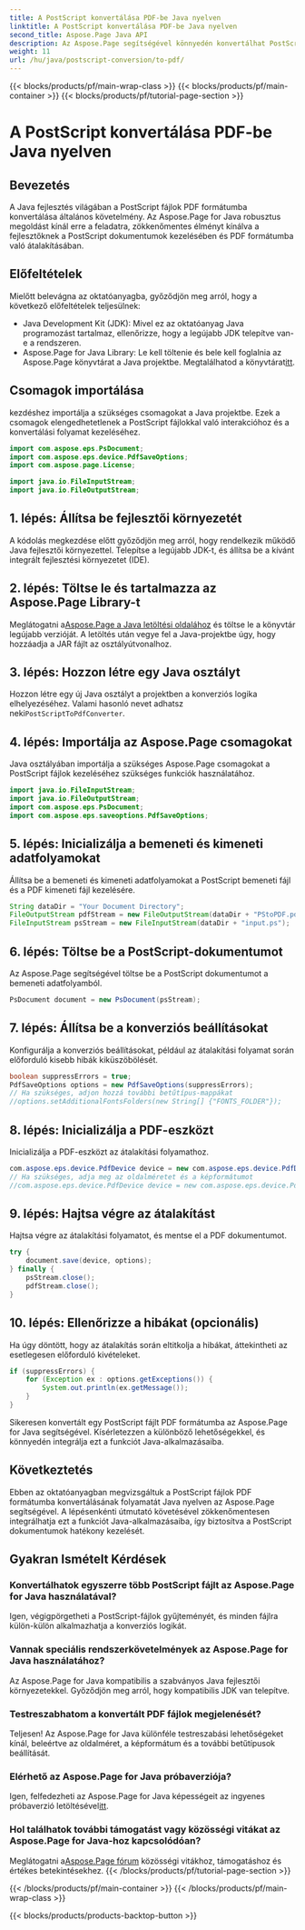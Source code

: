 ```yaml
---
title: A PostScript konvertálása PDF-be Java nyelven
linktitle: A PostScript konvertálása PDF-be Java nyelven
second_title: Aspose.Page Java API
description: Az Aspose.Page segítségével könnyedén konvertálhat PostScriptet PDF-be Java nyelven. Kövesse lépésenkénti útmutatónkat a zökkenőmentes integráció érdekében. Töltse le az Aspose.Page oldalt most!
weight: 11
url: /hu/java/postscript-conversion/to-pdf/
---
```


{{< blocks/products/pf/main-wrap-class >}}
{{< blocks/products/pf/main-container >}}
{{< blocks/products/pf/tutorial-page-section >}}

# A PostScript konvertálása PDF-be Java nyelven

## Bevezetés
A Java fejlesztés világában a PostScript fájlok PDF formátumba konvertálása általános követelmény. Az Aspose.Page for Java robusztus megoldást kínál erre a feladatra, zökkenőmentes élményt kínálva a fejlesztőknek a PostScript dokumentumok kezelésében és PDF formátumba való átalakításában.
## Előfeltételek
Mielőtt belevágna az oktatóanyagba, győződjön meg arról, hogy a következő előfeltételek teljesülnek:
- Java Development Kit (JDK): Mivel ez az oktatóanyag Java programozást tartalmaz, ellenőrizze, hogy a legújabb JDK telepítve van-e a rendszeren.
-  Aspose.Page for Java Library: Le kell töltenie és bele kell foglalnia az Aspose.Page könyvtárat a Java projektbe. Megtalálhatod a könyvtárat[itt](https://releases.aspose.com/page/java/).
## Csomagok importálása
kezdéshez importálja a szükséges csomagokat a Java projektbe. Ezek a csomagok elengedhetetlenek a PostScript fájlokkal való interakcióhoz és a konvertálási folyamat kezeléséhez.
```java
import com.aspose.eps.PsDocument;
import com.aspose.eps.device.PdfSaveOptions;
import com.aspose.page.License;

import java.io.FileInputStream;
import java.io.FileOutputStream;
```
## 1. lépés: Állítsa be fejlesztői környezetét
A kódolás megkezdése előtt győződjön meg arról, hogy rendelkezik működő Java fejlesztői környezettel. Telepítse a legújabb JDK-t, és állítsa be a kívánt integrált fejlesztési környezetet (IDE).
## 2. lépés: Töltse le és tartalmazza az Aspose.Page Library-t
 Meglátogatni a[Aspose.Page a Java letöltési oldalához](https://releases.aspose.com/page/java/) és töltse le a könyvtár legújabb verzióját. A letöltés után vegye fel a Java-projektbe úgy, hogy hozzáadja a JAR fájlt az osztályútvonalhoz.
## 3. lépés: Hozzon létre egy Java osztályt
 Hozzon létre egy új Java osztályt a projektben a konverziós logika elhelyezéséhez. Valami hasonló nevet adhatsz neki`PostScriptToPdfConverter`.
## 4. lépés: Importálja az Aspose.Page csomagokat
Java osztályában importálja a szükséges Aspose.Page csomagokat a PostScript fájlok kezeléséhez szükséges funkciók használatához.
```java
import java.io.FileInputStream;
import java.io.FileOutputStream;
import com.aspose.eps.PsDocument;
import com.aspose.eps.saveoptions.PdfSaveOptions;
```
## 5. lépés: Inicializálja a bemeneti és kimeneti adatfolyamokat
Állítsa be a bemeneti és kimeneti adatfolyamokat a PostScript bemeneti fájl és a PDF kimeneti fájl kezelésére.
```java
String dataDir = "Your Document Directory";
FileOutputStream pdfStream = new FileOutputStream(dataDir + "PStoPDF.pdf");
FileInputStream psStream = new FileInputStream(dataDir + "input.ps");
```
## 6. lépés: Töltse be a PostScript-dokumentumot
Az Aspose.Page segítségével töltse be a PostScript dokumentumot a bemeneti adatfolyamból.
```java
PsDocument document = new PsDocument(psStream);
```
## 7. lépés: Állítsa be a konverziós beállításokat
Konfigurálja a konverziós beállításokat, például az átalakítási folyamat során előforduló kisebb hibák kiküszöbölését.
```java
boolean suppressErrors = true;
PdfSaveOptions options = new PdfSaveOptions(suppressErrors);
// Ha szükséges, adjon hozzá további betűtípus-mappákat
//options.setAdditionalFontsFolders(new String[] {"FONTS_FOLDER"});
```
## 8. lépés: Inicializálja a PDF-eszközt
Inicializálja a PDF-eszközt az átalakítási folyamathoz.
```java
com.aspose.eps.device.PdfDevice device = new com.aspose.eps.device.PdfDevice(pdfStream);
// Ha szükséges, adja meg az oldalméretet és a képformátumot
//com.aspose.eps.device.PdfDevice device = new com.aspose.eps.device.PdfDevice(pdfStream, new Dimension(595, 842));
```
## 9. lépés: Hajtsa végre az átalakítást
Hajtsa végre az átalakítási folyamatot, és mentse el a PDF dokumentumot.
```java
try {
    document.save(device, options);
} finally {
    psStream.close();
    pdfStream.close();
}
```
## 10. lépés: Ellenőrizze a hibákat (opcionális)
Ha úgy döntött, hogy az átalakítás során eltitkolja a hibákat, áttekintheti az esetlegesen előforduló kivételeket.
```java
if (suppressErrors) {
    for (Exception ex : options.getExceptions()) {
        System.out.println(ex.getMessage());
    }
}
```
Sikeresen konvertált egy PostScript fájlt PDF formátumba az Aspose.Page for Java segítségével. Kísérletezzen a különböző lehetőségekkel, és könnyedén integrálja ezt a funkciót Java-alkalmazásaiba.
## Következtetés
Ebben az oktatóanyagban megvizsgáltuk a PostScript fájlok PDF formátumba konvertálásának folyamatát Java nyelven az Aspose.Page segítségével. A lépésenkénti útmutató követésével zökkenőmentesen integrálhatja ezt a funkciót Java-alkalmazásaiba, így biztosítva a PostScript dokumentumok hatékony kezelését.

## Gyakran Ismételt Kérdések
### Konvertálhatok egyszerre több PostScript fájlt az Aspose.Page for Java használatával?
Igen, végigpörgetheti a PostScript-fájlok gyűjteményét, és minden fájlra külön-külön alkalmazhatja a konverziós logikát.
### Vannak speciális rendszerkövetelmények az Aspose.Page for Java használatához?
Az Aspose.Page for Java kompatibilis a szabványos Java fejlesztői környezetekkel. Győződjön meg arról, hogy kompatibilis JDK van telepítve.
### Testreszabhatom a konvertált PDF fájlok megjelenését?
Teljesen! Az Aspose.Page for Java különféle testreszabási lehetőségeket kínál, beleértve az oldalméret, a képformátum és a további betűtípusok beállítását.
### Elérhető az Aspose.Page for Java próbaverziója?
 Igen, felfedezheti az Aspose.Page for Java képességeit az ingyenes próbaverzió letöltésével[itt](https://releases.aspose.com/).
### Hol találhatok további támogatást vagy közösségi vitákat az Aspose.Page for Java-hoz kapcsolódóan?
 Meglátogatni a[Aspose.Page fórum](https://forum.aspose.com/c/page/39) közösségi vitákhoz, támogatáshoz és értékes betekintésekhez.
{{< /blocks/products/pf/tutorial-page-section >}}

{{< /blocks/products/pf/main-container >}}
{{< /blocks/products/pf/main-wrap-class >}}

{{< blocks/products/products-backtop-button >}}
